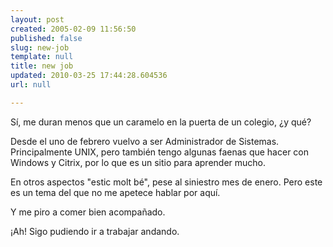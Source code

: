 ```yaml
---
layout: post
created: 2005-02-09 11:56:50
published: false
slug: new-job
template: null
title: new job
updated: 2010-03-25 17:44:28.604536
url: null

---
```


Sí, me duran menos que un caramelo en la puerta de un colegio, ¿y qué?

Desde el uno de febrero vuelvo a ser Administrador de Sistemas. Principalmente UNIX, pero también tengo algunas faenas que hacer con Windows y Citrix, por lo que es un sitio para aprender mucho.

En otros aspectos "estic molt bé", pese al siniestro mes de enero. Pero este es un tema del que no me apetece hablar por aquí.

Y me piro a comer bien acompañado.

¡Ah! Sigo pudiendo ir a trabajar andando.

